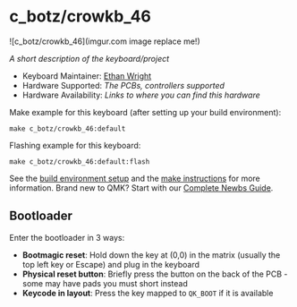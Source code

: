 # c_botz/crowkb_46

![c_botz/crowkb_46](imgur.com image replace me!)

*A short description of the keyboard/project*

* Keyboard Maintainer: [Ethan Wright](https://github.com/c-botz)
* Hardware Supported: *The PCBs, controllers supported*
* Hardware Availability: *Links to where you can find this hardware*

Make example for this keyboard (after setting up your build environment):

    make c_botz/crowkb_46:default

Flashing example for this keyboard:

    make c_botz/crowkb_46:default:flash

See the [build environment setup](https://docs.qmk.fm/#/getting_started_build_tools) and the [make instructions](https://docs.qmk.fm/#/getting_started_make_guide) for more information. Brand new to QMK? Start with our [Complete Newbs Guide](https://docs.qmk.fm/#/newbs).

## Bootloader

Enter the bootloader in 3 ways:

* **Bootmagic reset**: Hold down the key at (0,0) in the matrix (usually the top left key or Escape) and plug in the keyboard
* **Physical reset button**: Briefly press the button on the back of the PCB - some may have pads you must short instead
* **Keycode in layout**: Press the key mapped to `QK_BOOT` if it is available

